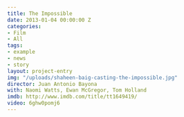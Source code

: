 ```yaml
---
title: The Impossible
date: 2013-01-04 00:00:00 Z
categories:
- Film
- All
tags:
- example
- news
- story
layout: project-entry
img: "/uploads/shaheen-baig-casting-the-impossible.jpg"
director: Juan Antonio Bayona
with: Naomi Watts, Ewan McGregor, Tom Holland
imdb: http://www.imdb.com/title/tt1649419/
video: 6ghw0pomj6
---
```


